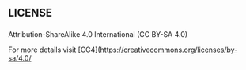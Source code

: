 ## LICENSE

###
Attribution-ShareAlike 4.0 International (CC BY-SA 4.0) 

For more details visit [CC4](https://creativecommons.org/licenses/by-sa/4.0/
